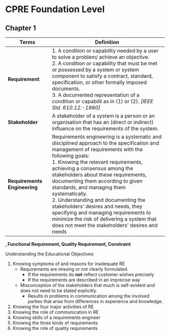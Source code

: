 CPRE Foundation Level
=====================

Chapter 1
---------
|Terms  | Definition  |
|-------|-------------|
|**Requirement**| 1.  A condition or capability needed by a user to solve a problem/ achieve an objective.  <br> 2. A condition or capability that must be met or possessed by a system or system component to satisfy a contract, standard, specification, or other formally imposed documents.  <br>3. A documented representation of a condition or capabilit as in (1) or (2). _[IEEE Std. 610.12.-1990]_|
|**Stakeholder**|A stakeholder of a system is a person or an organisation that has an (direct or indirect) influence on the requirements of the system.|
|**Requirements Engineering**|Requirements engineering is a systematic and disciplined approach to the specification and management of requirements with the following goals: <br> 1. Knowing the relevant requirements, achieving a consensus among the stakeholders about these requirements, documenting them according to given standards, and managing them systematically.  <br>2. Understanding and documenting the stakeholders' desires and needs, they specifying and managing requirements to minimize the risk of delivering a system that does not meet the stakeholders' desires and needs|
**, Functional Requirement, Quality Requirement, Constraint**  

Understanding the Educational Objectives:  

1. Knowing symptoms of and reasons for inadequate RE  
    * Requirements are missing or not clearly formulated.  
        + If the requirements do **not** reflect customer wishes precisely  
        + If the requirements are described in an imprecise way   
    * Misconception of the stakeholders that much is self-evident and does not need to be stated explicitly.  
        + Results in problems in communication among the involved parties that arise from differences in experience and knowledge.  
2. Knowing the four major activities of RE  
3. Knowing the role of communication in RE  
4. Knowing skills of a requirements engineer  
5. Knowing the three kinds of requirements  
6. Knowing the role of quality requirements  